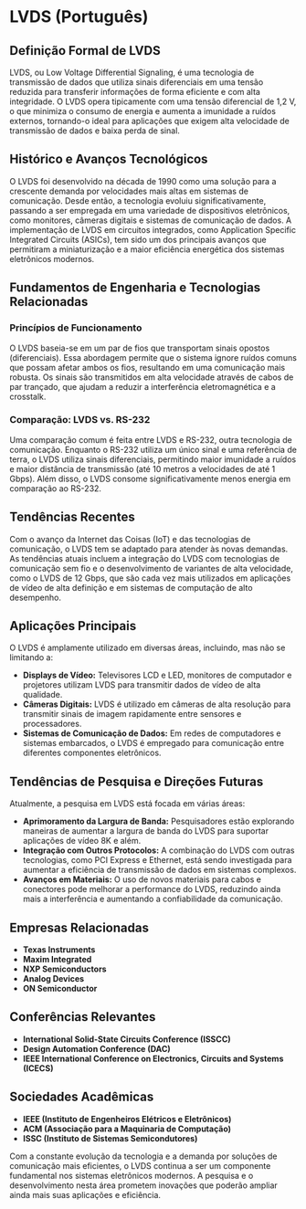 # LVDS (Português)

## Definição Formal de LVDS

LVDS, ou Low Voltage Differential Signaling, é uma tecnologia de transmissão de dados que utiliza sinais diferenciais em uma tensão reduzida para transferir informações de forma eficiente e com alta integridade. O LVDS opera tipicamente com uma tensão diferencial de 1,2 V, o que minimiza o consumo de energia e aumenta a imunidade a ruídos externos, tornando-o ideal para aplicações que exigem alta velocidade de transmissão de dados e baixa perda de sinal.

## Histórico e Avanços Tecnológicos

O LVDS foi desenvolvido na década de 1990 como uma solução para a crescente demanda por velocidades mais altas em sistemas de comunicação. Desde então, a tecnologia evoluiu significativamente, passando a ser empregada em uma variedade de dispositivos eletrônicos, como monitores, câmeras digitais e sistemas de comunicação de dados. A implementação de LVDS em circuitos integrados, como Application Specific Integrated Circuits (ASICs), tem sido um dos principais avanços que permitiram a miniaturização e a maior eficiência energética dos sistemas eletrônicos modernos.

## Fundamentos de Engenharia e Tecnologias Relacionadas

### Princípios de Funcionamento

O LVDS baseia-se em um par de fios que transportam sinais opostos (diferenciais). Essa abordagem permite que o sistema ignore ruídos comuns que possam afetar ambos os fios, resultando em uma comunicação mais robusta. Os sinais são transmitidos em alta velocidade através de cabos de par trançado, que ajudam a reduzir a interferência eletromagnética e a crosstalk.

### Comparação: LVDS vs. RS-232

Uma comparação comum é feita entre LVDS e RS-232, outra tecnologia de comunicação. Enquanto o RS-232 utiliza um único sinal e uma referência de terra, o LVDS utiliza sinais diferenciais, permitindo maior imunidade a ruídos e maior distância de transmissão (até 10 metros a velocidades de até 1 Gbps). Além disso, o LVDS consome significativamente menos energia em comparação ao RS-232.

## Tendências Recentes

Com o avanço da Internet das Coisas (IoT) e das tecnologias de comunicação, o LVDS tem se adaptado para atender às novas demandas. As tendências atuais incluem a integração do LVDS com tecnologias de comunicação sem fio e o desenvolvimento de variantes de alta velocidade, como o LVDS de 12 Gbps, que são cada vez mais utilizados em aplicações de vídeo de alta definição e em sistemas de computação de alto desempenho.

## Aplicações Principais

O LVDS é amplamente utilizado em diversas áreas, incluindo, mas não se limitando a:

- **Displays de Vídeo:** Televisores LCD e LED, monitores de computador e projetores utilizam LVDS para transmitir dados de vídeo de alta qualidade.
- **Câmeras Digitais:** LVDS é utilizado em câmeras de alta resolução para transmitir sinais de imagem rapidamente entre sensores e processadores.
- **Sistemas de Comunicação de Dados:** Em redes de computadores e sistemas embarcados, o LVDS é empregado para comunicação entre diferentes componentes eletrônicos.

## Tendências de Pesquisa e Direções Futuras

Atualmente, a pesquisa em LVDS está focada em várias áreas:

- **Aprimoramento da Largura de Banda:** Pesquisadores estão explorando maneiras de aumentar a largura de banda do LVDS para suportar aplicações de vídeo 8K e além.
- **Integração com Outros Protocolos:** A combinação do LVDS com outras tecnologias, como PCI Express e Ethernet, está sendo investigada para aumentar a eficiência de transmissão de dados em sistemas complexos.
- **Avanços em Materiais:** O uso de novos materiais para cabos e conectores pode melhorar a performance do LVDS, reduzindo ainda mais a interferência e aumentando a confiabilidade da comunicação.

## Empresas Relacionadas

- **Texas Instruments**
- **Maxim Integrated**
- **NXP Semiconductors**
- **Analog Devices**
- **ON Semiconductor**

## Conferências Relevantes

- **International Solid-State Circuits Conference (ISSCC)**
- **Design Automation Conference (DAC)**
- **IEEE International Conference on Electronics, Circuits and Systems (ICECS)**

## Sociedades Acadêmicas

- **IEEE (Instituto de Engenheiros Elétricos e Eletrônicos)**
- **ACM (Associação para a Maquinaria de Computação)**
- **ISSC (Instituto de Sistemas Semicondutores)**

Com a constante evolução da tecnologia e a demanda por soluções de comunicação mais eficientes, o LVDS continua a ser um componente fundamental nos sistemas eletrônicos modernos. A pesquisa e o desenvolvimento nesta área prometem inovações que poderão ampliar ainda mais suas aplicações e eficiência.